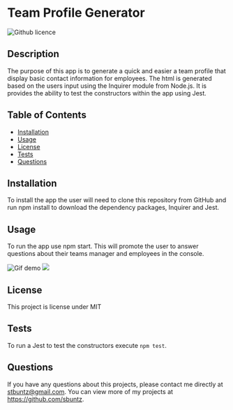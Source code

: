 # Team Profile Generator 
![Github licence](http://img.shields.io/badge/license-MIT-blue.svg)

## Description 
The purpose of this app is to generate a quick and easier a team profile that display basic contact information for employees. The html is generated based on the users input using the Inquirer module from Node.js. It is provides the ability to test the constructors within the app using Jest.
 
## Table of Contents
* [Installation](#installation)
* [Usage](#usage)
* [License](#license)
* [Tests](#tests)
* [Questions](#questions)

## Installation 
To install the app the user will need to clone this repository from GitHub and run npm install to download the dependency packages, Inquirer and Jest.  

## Usage 
To run the app use npm start. This will promote the user to answer questions about their teams manager and employees in the console. 

![Gif demo](.dist/assets/images/demo.gif)
<img src="./dist/assets/image/screenshot.png">

## License 
This project is license under MIT

## Tests
To run a Jest to test the constructors execute `npm test`. 

## Questions
If you have any questions about this projects, please contact me directly at stbuntz@gmail.com. You can view more of my projects at https://github.com/sbuntz.